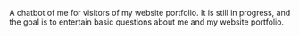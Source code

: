 A chatbot of me for visitors of my website portfolio. It is still in progress, and the goal is to entertain basic questions about me and my website portfolio.